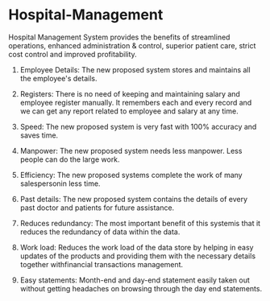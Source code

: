 # Hospital-Management
Hospital Management System provides the benefits of streamlined operations, enhanced administration &amp; control, superior patient care, strict cost control and improved profitability.



1. Employee Details: The new proposed system stores and maintains all the employee's details.

  
2. Registers: There is no need of keeping and maintaining salary and employee register manually. It remembers each and every record and we can get any report related to employee and salary at any time.

 
5. Speed: The new proposed system is very fast with 100% accuracy and saves time. 


6. Manpower: The new proposed system needs less manpower. Less people can do the large work. 


7. Efficiency: The new proposed systems complete the work of many salespersonin less time. 


8. Past details: The new proposed system contains the details of every past doctor and patients for future assistance. 


9. Reduces redundancy: The most important benefit of this systemis that it reduces the redundancy of data within the data. 


10. Work load: Reduces the work load of the data store by helping in easy updates of the products and providing them with the necessary details together withfinancial transactions management. 

11. Easy statements: Month-end and day-end statement easily taken out without getting headaches on browsing through the day end statements.
